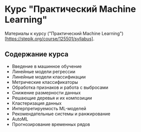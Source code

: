 # Курс "Практический Machine Learning"
Материалы к курсу ("Практический Machine Learning")[https://stepik.org/course/125501/syllabus].

## Содержание курса
- Введение в машинное обучение
- Линейные модели регрессии
- Линейные модели классификации
- Метрические классификаторы
- Обработка признаков и работа с выбросами
- Снижение размерности данных
- Решающие деревья и их композиции
- Кластеризация данных
- Интерпретируемость ML-моделей
- Рекомендательные системы и ранжирование
- AutoML
- Прогнозирование временных рядов
